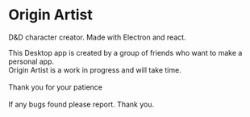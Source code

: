 # Origin Artist
D&D character creator. Made with Electron and react.

This Desktop app is created by a group of friends who want to make a personal app. <br>
Origin Artist is a work in progress and will take time. <br>
<br>
Thank you for your patience <br>
<br>
If any bugs found please report. 
Thank you.
